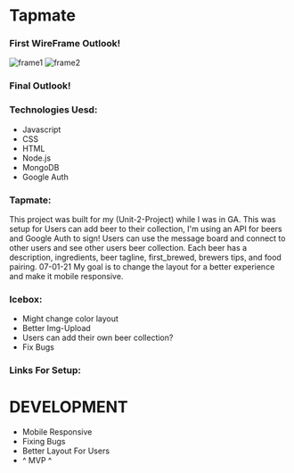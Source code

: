 # Tapmate
### First WireFrame Outlook!
![frame1](https://i.imgur.com/X99UwyK.png)
![frame2](https://i.imgur.com/B9IuAUr.png)
### Final Outlook!
### Technologies Uesd:
* Javascript
* CSS
* HTML
* Node.js
* MongoDB
* Google Auth
### Tapmate:
This project was built for my (Unit-2-Project) while I was in GA. This was setup for Users can add beer to their collection, I'm using an API for beers and Google Auth to sign! Users can use the message board and connect to other users and see other users beer collection. Each beer has a description, ingredients, beer tagline, first_brewed, brewers tips, and food pairing. 07-01-21 My goal is to change the layout for a better experience and make it mobile responsive.
### Icebox:
* Might change color layout
* Better Img-Upload
* Users can add their own beer collection?
* Fix Bugs
### Links For Setup:
# DEVELOPMENT
* Mobile Responsive
* Fixing Bugs
* Better Layout For Users
* ^ MVP ^
